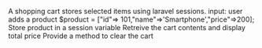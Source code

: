 A shopping cart stores selected items using laravel sessions.
input: user adds a product
$product = ["id"=> 101,"name"=>'Smartphone',"price"=>200];
Store product in a session variable
Retreive the cart contents and display total price
Provide a method to clear the cart